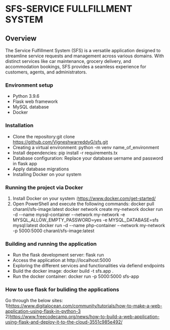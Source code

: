 # SFS-SERVICE FULLFILLMENT SYSTEM

## Overview
The Service Fulfillment System (SFS) is a versatile application designed to streamline service requests and management across various domains. With distinct services like car maintenance, grocery delivery, and accommodation bookings, SFS provides a seamless experience for customers, agents, and administrators.


### Environment setup

- Python 3.9.6
- Flask web framework
- MySQL database
- Docker

### Installation
- Clone the repository:git clone https://github.com/VigneshwarreddyG/sfs.git
- Creating a virtual environment: python -m venv name_of_environment
- Install dependencies: pip install -r requirements.tx
- Database configuration: Replace your database uername and password in flask app
- Apply database migrations
- Installing Docker on your system
  
### Running the project via Docker
1) Install Docker on your system :https://www.docker.com/get-started/
2) Open PowerShell and execute the following commands:
docker pull charanl/sfs-image:latest
docker network create my-network
docker run -d --name mysql-container --network my-network -e MYSQL_ALLOW_EMPTY_PASSWORD=yes -e MYSQL_DATABASE=sfs mysql:latest
docker run -d --name php-container --network my-network -p 5000:5000 charanl/sfs-image:latest

### Building and running the application
- Run the flask development server: flask run
- Access the application at http://localhost:5000
- Exploring the different services and functionalities via defiend endpoints
- Build the docker image: docker build -t sfs.app .
- Run the docker container: docker run -p 5000:5000 sfs-app

### How to use flask for buliding the applications
Go through the below sites:
1)https://www.digitalocean.com/community/tutorials/how-to-make-a-web-application-using-flask-in-python-3
2)https://www.freecodecamp.org/news/how-to-build-a-web-application-using-flask-and-deploy-it-to-the-cloud-3551c985e492/



